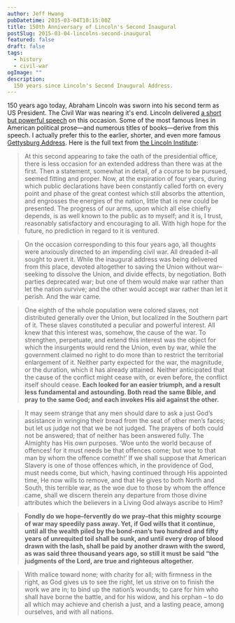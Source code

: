 ```yaml
---
author: Jeff Hwang
pubDatetime: 2015-03-04T10:15:00Z
title: 150th Anniversary of Lincoln's Second Inaugural
postSlug: 2015-03-04-lincolns-second-inaugural
featured: false
draft: false
tags:
  - history
  - civil-war
ogImage: ""
description:
  150 years since Lincoln's Second Inaugural Address.
---
```


150 years ago today, Abraham Lincoln was sworn into his second term as US President. The Civil War was nearing it's end. Lincoln delivered [a short but powerful speech](http://en.wikipedia.org/wiki/Abraham_Lincoln's_second_inaugural_address) on this occasion. Some of the most famous lines in American political prose—and numerous titles of books—derive from this speech. I actually prefer this to the earlier, shorter, and even more famous [Gettysburg Address](http://en.wikipedia.org/wiki/Gettysburg_Address). Here is the full text from [the Lincoln Institute](http://abrahamlincolnsclassroom.org/abraham-lincoln-in-depth/lincolns-second-inaugural-speech/):

> At this second appearing to take the oath of the presidential office, there is less occasion for an extended address than there was at the first. Then a statement, somewhat in detail, of a course to be pursued, seemed fitting and proper. Now, at the expiration of four years, during which public declarations have been constantly called forth on every point and phase of the great contest which still absorbs the attention, and engrosses the energies of the nation, little that is new could be presented. The progress of our arms, upon which all else chiefly depends, is as well known to the public as to myself; and it is, I trust, reasonably satisfactory and encouraging to all. With high hope for the future, no prediction in regard to it is ventured.

> On the occasion corresponding to this four years ago, all thoughts were anxiously directed to an impending civil war. All dreaded it–all sought to avert it. While the inaugural address was being delivered from this place, devoted altogether to saving the Union without war–seeking to dissolve the Union, and divide effects, by negotiation. Both parties deprecated war; but one of them would make war rather than let the nation survive; and the other would accept war rather than let it perish. And the war came.

> One eighth of the whole population were colored slaves, not distributed generally over the Union, but localized in the Southern part of it. These slaves constituted a peculiar and powerful interest. All knew that this interest was, somehow, the cause of the war. To strengthen, perpetuate, and extend this interest was the object for which the insurgents would rend the Union, even by war, while the government claimed no right to do more than to restrict the territorial enlargement of it. Neither party expected for the war, the magnitude, or the duration, which it has already attained. Neither anticipated that the cause of the conflict might cease with, or even before, the conflict itself should cease. **Each looked for an easier triumph, and a result less fundamental and astounding. Both read the same Bible, and pray to the same God; and each invokes His aid against the other.** 

>It may seem strange that any men should dare to ask a just God’s assistance in wringing their bread from the seat of other men’s faces; but let us judge not that we be not judged. The prayers of both could not be answered; that of neither has been answered fully. The Almighty has His own purposes. ‘Woe unto the world because of offences! for it must needs be that offences come; but woe to that man by whom the offence cometh!’ If we shall suppose that American Slavery is one of those offences which, in the providence of God, must needs come, but which, having continued through His appointed time, He now wills to remove, and that He gives to both North and South, this terrible war, as the woe due to those by whom the offence came, shall we discern therein any departure from those divine attributes which the believers in a Living God always ascribe to Him? 

> **Fondly do we hope–fervently do we pray–that this mighty scourge of war may speedily pass away. Yet, if God wills that it continue, until all the wealth piled by the bond-man’s two hundred and fifty years of unrequited toil shall be sunk, and until every drop of blood drawn with the lash, shall be paid by another drawn with the sword, as was said three thousand years ago, so still it must be said “the judgments of the Lord, are true and righteous altogether.**

> With malice toward none; with charity for all; with firmness in the right, as God gives us to see the right, let us strive on to finish the work we are in; to bind up the nation’s wounds; to care for him who shall have borne the battle, and for his widow, and his orphan – to do all which may achieve and cherish a just, and a lasting peace, among ourselves, and with all nations.